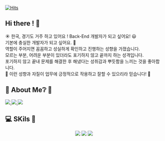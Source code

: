 [![Hits](https://hits.seeyoufarm.com/api/count/incr/badge.svg?url=https%3A%2F%2Fgithub.com%2FHmax3J%2FHmax3J&count_bg=%235C00FF&title_bg=%23CE00FF&icon=waze.svg&icon_color=%23FFFCFC&title=Welcome&edge_flat=false)](https://hits.seeyoufarm.com)
## Hi there ! :wave:
:sunny: 한국, 경기도 거주 하고 있어요 ! Back-End 개발자가 되고 싶어요! :smiley: <br>
기본에 충실한 개발자가 되고 싶어요. :seedling: <br>
역할이 주어지면 꼼꼼하고 성실하게 확인하고 진행하는 성향을 가졌습니다. <br>
모르는 부분, 어려운 부분이 있더라도 포기하지 않고 끝까지 하는 성격입니다. <br>
포기하지 않고 끝내 문제를 해결한 후 해냈다는 성취감과 뿌듯함을 느끼는 것을 좋아합니다. <br>
:pray: 이런 성향과 자질이 업무에 긍정적으로 작용하고 잘할 수 있으리라 믿습니다! :muscle: <br>
   
## :rainbow: About Me:grey_question: :rainbow:
<div>
  <a href='https://www.instagram.com/jehun_0201'>
    <img src="https://img.shields.io/badge/Instagram-black?style=flat-square&logo=Instagram"/>
  </a>
  
  <a href='https://hmax3j.github.io'>
    <img src="https://img.shields.io/badge/BLOG-000000?style=flat-square&logo=github"/>
  </a>
  
  <a href='mailto:hmax3j@gmail.com'>
    <img src="https://img.shields.io/badge/Gmail-EA4335?style=flat-square&logo=gmail&logoColor=white"/>
  </a>
</div>

## :computer: SKils :green_book:

<div style="display: flex; justify-content: space-around; align-items: center; flex-wrap: wrap;">

  <div>
    <img src="https://img.shields.io/badge/java-007396?style=for-the-badge&logo=java&logoColor=white">
    <img src="https://img.shields.io/badge/spring-6DB33F?style=for-the-badge&logo=spring&logoColor=white">
    <img src="https://img.shields.io/badge/springboot-6DB33F?style=for-the-badge&logo=springboot&logoColor=white">
  </div>

</div>

<!--
**Hmax3J/Hmax3J** is a ✨ _special_ ✨ repository because its `README.md` (this file) appears on your GitHub profile.

Here are some ideas to get you started:

- 🔭 I’m currently working on ...
- 🌱 I’m currently learning ...
- 👯 I’m looking to collaborate on ...
- 🤔 I’m looking for help with ...
- 💬 Ask me about ...
- 📫 How to reach me: ...
- 😄 Pronouns: ...
- ⚡ Fun fact: ...
-->
